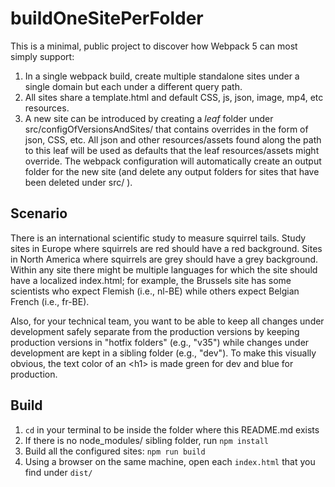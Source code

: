 # buildOneSitePerFolder

This is a minimal, public project to discover how Webpack 5 can most simply support:
1. In a single webpack build, create multiple standalone sites under a single domain but each under a different query path.
1. All sites share a template.html and default CSS, js, json, image, mp4, etc resources.
1. A new site can be introduced by creating a *leaf* folder under src/configOfVersionsAndSites/ that contains overrides in the form of json, CSS, etc. All json and other resources/assets found along the path to this leaf will be used as defaults that the leaf resources/assets might override. The webpack configuration will automatically create an output folder for the new site (and delete any output folders for sites that have been deleted under src/ ).

## Scenario
There is an international scientific study to measure squirrel tails. Study sites in Europe where squirrels are red should have a red background.
Sites in North America where squirrels are grey should have a grey background. Within any site there might be multiple languages for which the
site should have a localized index.html; for example, the Brussels site has some scientists who expect Flemish (i.e., nl-BE) while others expect
Belgian French (i.e., fr-BE).

Also, for your technical team, you want to be able to keep all changes under development safely separate from the production versions
by keeping production versions in "hotfix folders" (e.g., "v35") while changes under development are kept in a sibling folder (e.g., "dev").
To make this visually obvious, the text color of an &lt;h1&gt; is made green for dev and blue for production.

## Build
1. `cd` in your terminal to be inside the folder where this README.md exists
1. If there is no node_modules/ sibling folder, run `npm install`
1. Build all the configured sites: `npm run build`
1. Using a browser on the same machine, open each `index.html` that you find under `dist/`
